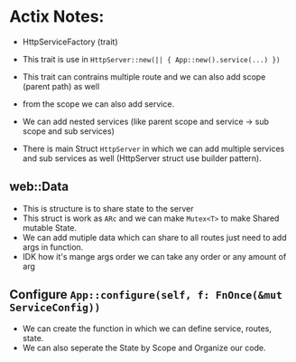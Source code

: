 # Actix Notes:

* HttpServiceFactory (trait)
- This trait is use in `HttpServer::new(|| { App::new().service(...) })`
- This trait can contrains multiple route and we can also add scope (parent path) as well
- from the scope we can also add service.

- We can add nested services (like parent scope and service -> sub scope and sub services)

- There is main Struct `HttpServer` in which we can add multiple services and sub services as well (HttpServer struct use builder pattern).


## web::Data<T>
- This is structure is to share state to the server
- This struct is work as `ARc` and we can make `Mutex<T>` to make Shared mutable State.
- We can add mutiple data which can share to all routes just need to add args in function.
- IDK how it's mange args order we can take any order or any amount of arg

## Configure `App::configure(self, f: FnOnce(&mut ServiceConfig))`
- We can create the function in which we can define service, routes, state.
- We can also seperate the State by Scope and Organize our code.
